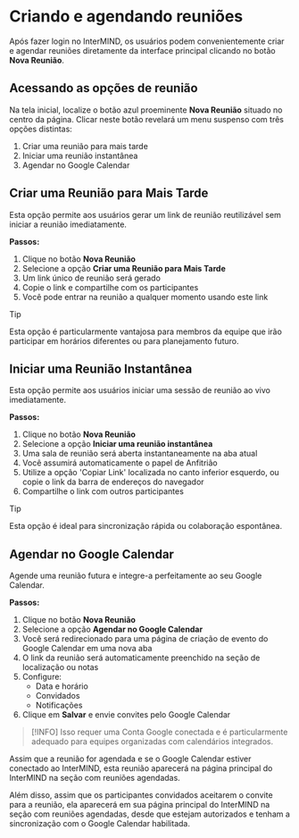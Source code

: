 # Criando e agendando reuniões

Após fazer login no InterMIND, os usuários podem convenientemente criar e agendar reuniões diretamente da interface principal clicando no botão **Nova Reunião**.

## Acessando as opções de reunião

Na tela inicial, localize o botão azul proeminente **Nova Reunião** situado no centro da página. Clicar neste botão revelará um menu suspenso com três opções distintas:

1. Criar uma reunião para mais tarde
2. Iniciar uma reunião instantânea
3. Agendar no Google Calendar

## Criar uma Reunião para Mais Tarde

Esta opção permite aos usuários gerar um link de reunião reutilizável sem iniciar a reunião imediatamente.

**Passos:**

1. Clique no botão **Nova Reunião**
2. Selecione a opção **Criar uma Reunião para Mais Tarde**
3. Um link único de reunião será gerado
4. Copie o link e compartilhe com os participantes
5. Você pode entrar na reunião a qualquer momento usando este link

> [!TIP]
> Esta opção é particularmente vantajosa para membros da equipe que irão participar em horários diferentes ou para planejamento futuro.

## Iniciar uma Reunião Instantânea

Esta opção permite aos usuários iniciar uma sessão de reunião ao vivo imediatamente.

**Passos:**

1. Clique no botão **Nova Reunião**
2. Selecione a opção **Iniciar uma reunião instantânea**
3. Uma sala de reunião será aberta instantaneamente na aba atual
4. Você assumirá automaticamente o papel de Anfitrião
5. Utilize a opção 'Copiar Link' localizada no canto inferior esquerdo, ou copie o link da barra de endereços do navegador
6. Compartilhe o link com outros participantes

> [!TIP]
> Esta opção é ideal para sincronização rápida ou colaboração espontânea.

## Agendar no Google Calendar

Agende uma reunião futura e integre-a perfeitamente ao seu Google Calendar.

**Passos:**

1. Clique no botão **Nova Reunião**
2. Selecione a opção **Agendar no Google Calendar**
3. Você será redirecionado para uma página de criação de evento do Google Calendar em uma nova aba
4. O link da reunião será automaticamente preenchido na seção de localização ou notas
5. Configure:
   - Data e horário
   - Convidados
   - Notificações
6. Clique em **Salvar** e envie convites pelo Google Calendar

> [!INFO]
> Isso requer uma Conta Google conectada e é particularmente adequado para equipes organizadas com calendários integrados.

Assim que a reunião for agendada e se o Google Calendar estiver conectado ao InterMIND, esta reunião aparecerá na página principal do InterMIND na seção com reuniões agendadas.

Além disso, assim que os participantes convidados aceitarem o convite para a reunião, ela aparecerá em sua página principal do InterMIND na seção com reuniões agendadas, desde que estejam autorizados e tenham a sincronização com o Google Calendar habilitada.